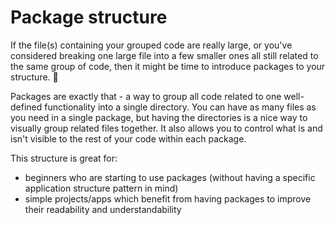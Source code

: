 # Package structure

If the file(s) containing your grouped code are really large, or you've considered breaking one large file into a few smaller ones all still related to the same group of code, then it might be time to introduce packages to your structure. 🙂

Packages are exactly that - a way to group all code related to one well-defined functionality into a single directory.
You can have as many files as you need in a single package, but having the directories is a nice way to visually group related files together. It also allows you to control what is and isn't visible to the rest of your code within each package. 

This structure is great for:
- beginners who are starting to use packages (without having a specific application structure pattern in mind)
- simple projects/apps which benefit from having packages to improve their readability and understandability
